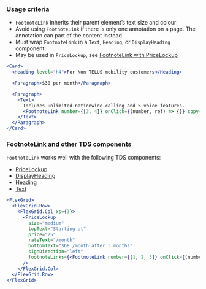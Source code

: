 ### Usage criteria

- `FootnoteLink` inherits their parent element’s text size and colour
- Avoid using `FootnoteLink` if there is only one annotation on a page. The annotation can part of the content instead
- Must wrap `FootnoteLink` in a `Text`, `Heading`, or `DisplayHeading` component
- May be used in `PriceLockup`, see [FootnoteLink with PriceLockup](#/Typography?id=pricelockupWithFootnotelink)

```jsx
<Card>
  <Heading level="h4">For Non TELUS mobility customers</Heading>

  <Paragraph>$30 per month</Paragraph>

  <Paragraph>
    <Text>
      Includes unlimited nationwide calling and 5 voice features.
      <FootnoteLink number={[3, 4]} onClick={(number, ref) => {}} copy="en" />
    </Text>
  </Paragraph>
</Card>
```

### FootnoteLink and other TDS components

`FootnoteLink` works well with the following TDS components:

- [PriceLockup](#/Typography?id=pricelockup)
- [DisplayHeading](#/Typography?id=displayheading)
- [Heading](#/Typography?id=heading)
- [Text](#/Typography?id=text)

```jsx
<FlexGrid>
  <FlexGrid.Row>
    <FlexGrid.Col xs={3}>
      <PriceLockup
        size="medium"
        topText="Starting at"
        price="25"
        rateText="/month"
        bottomText="$68 /month after 3 months"
        signDirection="left"
        footnoteLinks={<FootnoteLink number={[1, 2, 3]} onClick={(number, ref) => {}} copy="en" />}
      />
    </FlexGrid.Col>
  </FlexGrid.Row>
</FlexGrid>
```
